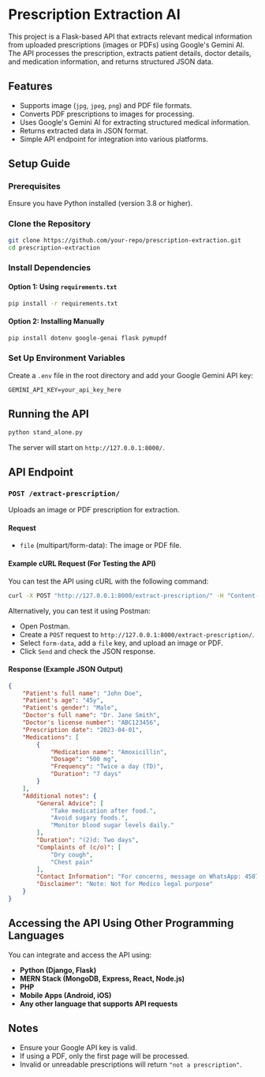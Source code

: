# Prescription Extraction AI

This project is a Flask-based API that extracts relevant medical information from uploaded prescriptions (images or PDFs) using Google's Gemini AI. The API processes the prescription, extracts patient details, doctor details, and medication information, and returns structured JSON data.

## Features
- Supports image (`jpg`, `jpeg`, `png`) and PDF file formats.
- Converts PDF prescriptions to images for processing.
- Uses Google's Gemini AI for extracting structured medical information.
- Returns extracted data in JSON format.
- Simple API endpoint for integration into various platforms.

## Setup Guide

### Prerequisites
Ensure you have Python installed (version 3.8 or higher).

### Clone the Repository
```bash
git clone https://github.com/your-repo/prescription-extraction.git
cd prescription-extraction
```

### Install Dependencies
#### Option 1: Using `requirements.txt`
```bash
pip install -r requirements.txt
```

#### Option 2: Installing Manually
```bash
pip install dotenv google-genai flask pymupdf
```

### Set Up Environment Variables
Create a `.env` file in the root directory and add your Google Gemini API key:
```env
GEMINI_API_KEY=your_api_key_here
```

## Running the API
```bash
python stand_alone.py
```
The server will start on `http://127.0.0.1:8000/`.

## API Endpoint
### `POST /extract-prescription/`
Uploads an image or PDF prescription for extraction.

#### Request
- `file` (multipart/form-data): The image or PDF file.

#### Example cURL Request (For Testing the API)
You can test the API using cURL with the following command:
```bash
curl -X POST "http://127.0.0.1:8000/extract-prescription/" -H "Content-Type: multipart/form-data" -F "file=@test_cases/check.jpg"
```
Alternatively, you can test it using Postman:
- Open Postman.
- Create a `POST` request to `http://127.0.0.1:8000/extract-prescription/`.
- Select `form-data`, add a `file` key, and upload an image or PDF.
- Click `Send` and check the JSON response.

#### Response (Example JSON Output)
```json
{
    "Patient's full name": "John Doe",
    "Patient's age": "45y",
    "Patient's gender": "Male",
    "Doctor's full name": "Dr. Jane Smith",
    "Doctor's license number": "ABC123456",
    "Prescription date": "2023-04-01",
    "Medications": [
        {
            "Medication name": "Amoxicillin",
            "Dosage": "500 mg",
            "Frequency": "Twice a day (TD)",
            "Duration": "7 days"
        }
    ],
    "Additional notes": {
        "General Advice": [
            "Take medication after food.",
            "Avoid sugary foods.",
            "Monitor blood sugar levels daily."
        ],
        "Duration": "(2)d: Two days",
        "Complaints of (c/o)": [
            "Dry cough",
            "Chest pain"
        ],
        "Contact Information": "For concerns, message on WhatsApp: 4587632118.",
        "Disclaimer": "Note: Not for Medico legal purpose"
    }
}
```

## Accessing the API Using Other Programming Languages
You can integrate and access the API using:
- **Python (Django, Flask)**
- **MERN Stack (MongoDB, Express, React, Node.js)**
- **PHP**
- **Mobile Apps (Android, iOS)**
- **Any other language that supports API requests**

## Notes
- Ensure your Google API key is valid.
- If using a PDF, only the first page will be processed.
- Invalid or unreadable prescriptions will return `"not a prescription"`.

